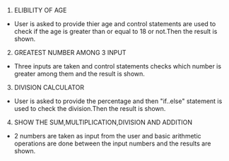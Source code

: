 1. ELIBILITY OF AGE
  - User is asked to provide thier age and control statements are used to check if the age is greater than or equal to 18 or not.Then the result is shown.

2. GREATEST NUMBER AMONG 3 INPUT
  - Three inputs are taken and control statements checks which number is greater among them and the result is shown.

3. DIVISION CALCULATOR
  - User is asked to provide the percentage and then "if..else" statement is used to check the division.Then the result is shown.

4. SHOW THE SUM,MULTIPLICATION,DIVISION AND ADDITION
  - 2 numbers are taken as input from the user and basic arithmetic operations are done between the input numbers and the results are shown. 
